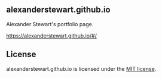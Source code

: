 ## alexanderstewart.github.io

Alexander Stewart's portfolio page.

https://alexanderstewart.github.io/#/

## License

alexanderstewart.github.io is licensed under the [MIT license](https://github.com/AlexanderStewart/alexanderstewart.github.io/blob/master/LICENSE).
